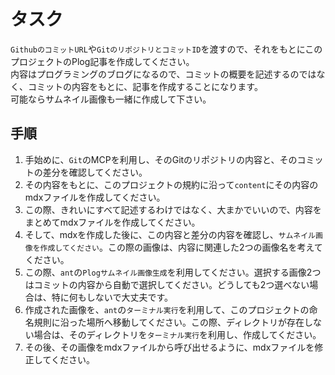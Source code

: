 # タスク
`GithubのコミットURL`や`GitのリポジトリとコミットID`を渡すので、それをもとにこのプロジェクトのPlog記事を作成してください。  
内容はプログラミングのブログになるので、コミットの概要を記述するのではなく、コミットの内容をもとに、記事を作成することになります。  
可能ならサムネイル画像も一緒に作成して下さい。

## 手順
1. 手始めに、`Git`のMCPを利用し、そのGitのリポジトリの内容と、そのコミットの差分を確認してください。
2. その内容をもとに、このプロジェクトの規約に沿って`content`にその内容のmdxファイルを作成してください。
3. この際、きれいにすべて記述するわけではなく、大まかでいいので、内容をまとめてmdxファイルを作成してください。
4. そして、mdxを作成した後に、この内容と差分の内容を確認し、`サムネイル画像を作成してください`。この際の画像は、内容に関連した2つの画像名を考えてください。
  1. この際、`ant`の`Plogサムネイル画像生成`を利用してください。選択する画像2つはコミットの内容から自動で選択してください。どうしても2つ選べない場合は、特に何もしないで大丈夫です。
5. 作成された画像を、`ant`の`ターミナル実行`を利用して、このプロジェクトの命名規則に沿った場所へ移動してください。この際、ディレクトリが存在しない場合は、そのディレクトリを`ターミナル実行`を利用し、作成してください。
6. その後、その画像をmdxファイルから呼び出せるように、mdxファイルを修正してください。

